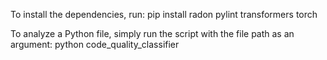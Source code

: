 To install the dependencies, run:
pip install radon pylint transformers torch

To analyze a Python file, simply run the script with the file path as an argument:
python code_quality_classifier


